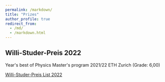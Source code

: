 ```yaml
---
permalink: /markdown/
title: "Prizes"
author_profile: true
redirect_from: 
  - /md/
  - /markdown.html
---
```


## Willi-Studer-Preis 2022

Year's best of Physics Master's program 2021/22 ETH Zurich (Grade: 6,00)

[Willi-Studer-Preis List 2022](/files/Willi2022.pdf)
